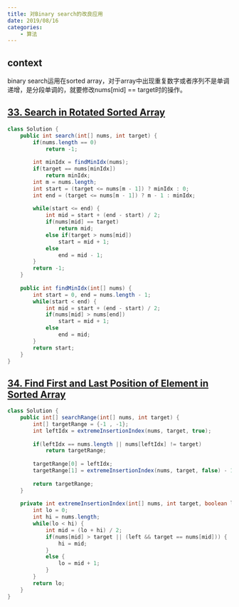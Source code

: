 ```yaml
---
title: 对Binary search的改良应用
date: 2019/08/16
categories: 
    - 算法
---
```


## context

binary search运用在sorted array，对于array中出现重复数字或者序列不是单调递增，是分段单调的，就要修改nums[mid] == target时的操作。

## [33. Search in Rotated Sorted Array](https://leetcode.com/problems/search-in-rotated-sorted-array/)

```java
class Solution {
    public int search(int[] nums, int target) {
        if(nums.length == 0)
            return -1;
        
        int minIdx = findMinIdx(nums);
        if(target == nums[minIdx])
            return minIdx;
        int m = nums.length;
        int start = (target <= nums[m - 1]) ? minIdx : 0;
        int end = (target <= nums[m - 1]) ? m - 1 : minIdx;
        
        while(start <= end) {
            int mid = start + (end - start) / 2;
            if(nums[mid] == target)
                return mid;
            else if(target > nums[mid])
                start = mid + 1;
            else
                end = mid - 1;
        }
        return -1;
    }
    
    public int findMinIdx(int[] nums) {
        int start = 0, end = nums.length - 1;
        while(start < end) {
            int mid = start + (end - start) / 2;
            if(nums[mid] > nums[end])
                start = mid + 1;
            else
                end = mid;
        }
        return start;
    }
}
```

## [34. Find First and Last Position of Element in Sorted Array](https://leetcode.com/problems/find-first-and-last-position-of-element-in-sorted-array/)

```java
class Solution {
    public int[] searchRange(int[] nums, int target) {
        int[] targetRange = {-1 , -1};
        int leftIdx = extremeInsertionIndex(nums, target, true);
        
        if(leftIdx == nums.length || nums[leftIdx] != target)
            return targetRange;
        
        targetRange[0] = leftIdx;
        targetRange[1] = extremeInsertionIndex(nums, target, false) - 1;
        
        return targetRange;
    }
    
    private int extremeInsertionIndex(int[] nums, int target, boolean left) {
        int lo = 0;
        int hi = nums.length;
        while(lo < hi) {
            int mid = (lo + hi) / 2;
            if(nums[mid] > target || (left && target == nums[mid])) {
                hi = mid;
            }
            else {
                lo = mid + 1;
            }
        }
        return lo;
    }
}
```